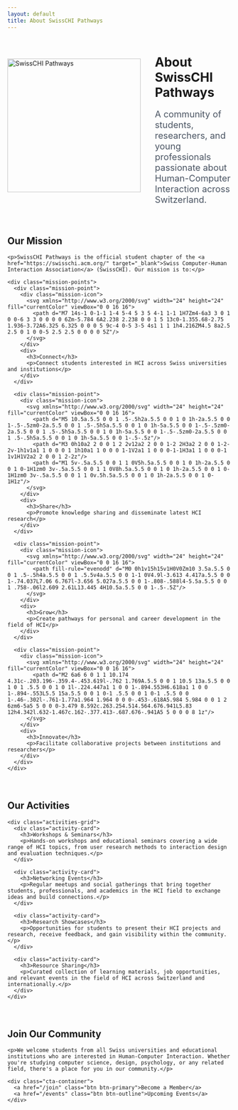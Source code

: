 ```yaml
---
layout: default
title: About SwissCHI Pathways
---
```


<div class="container">
  <div class="about-header">
    <div class="about-logo">
      <img src="{{ '/assets/images/PathwaysLogo_CompleteLogo_BlackPurple.svg' | relative_url }}" alt="SwissCHI Pathways" width="300">
    </div>
    <div class="about-intro">
      <h1>About SwissCHI Pathways</h1>
      <p class="lead">A community of students, researchers, and young professionals passionate about Human-Computer Interaction across Switzerland.</p>
    </div>
  </div>
  
  <div class="about-section">
    <h2>Our Mission</h2>
    
    <p>SwissCHI Pathways is the official student chapter of the <a href="https://swisschi.acm.org/" target="_blank">Swiss Computer-Human Interaction Association</a> (SwissCHI). Our mission is to:</p>
    
    <div class="mission-points">
      <div class="mission-point">
        <div class="mission-icon">
          <svg xmlns="http://www.w3.org/2000/svg" width="24" height="24" fill="currentColor" viewBox="0 0 16 16">
            <path d="M7 14s-1 0-1-1 1-4 5-4 5 3 5 4-1 1-1 1H7Zm4-6a3 3 0 1 0 0-6 3 3 0 0 0 0 6Zm-5.784 6A2.238 2.238 0 0 1 5 13c0-1.355.68-2.75 1.936-3.72A6.325 6.325 0 0 0 5 9c-4 0-5 3-5 4s1 1 1 1h4.216ZM4.5 8a2.5 2.5 0 1 0 0-5 2.5 2.5 0 0 0 0 5Z"/>
          </svg>
        </div>
        <div>
          <h3>Connect</h3>
          <p>Connect students interested in HCI across Swiss universities and institutions</p>
        </div>
      </div>
      
      <div class="mission-point">
        <div class="mission-icon">
          <svg xmlns="http://www.w3.org/2000/svg" width="24" height="24" fill="currentColor" viewBox="0 0 16 16">
            <path d="M5 10.5a.5.5 0 0 1 .5-.5h2a.5.5 0 0 1 0 1h-2a.5.5 0 0 1-.5-.5zm0-2a.5.5 0 0 1 .5-.5h5a.5.5 0 0 1 0 1h-5a.5.5 0 0 1-.5-.5zm0-2a.5.5 0 0 1 .5-.5h5a.5.5 0 0 1 0 1h-5a.5.5 0 0 1-.5-.5zm0-2a.5.5 0 0 1 .5-.5h5a.5.5 0 0 1 0 1h-5a.5.5 0 0 1-.5-.5z"/>
            <path d="M3 0h10a2 2 0 0 1 2 2v12a2 2 0 0 1-2 2H3a2 2 0 0 1-2-2v-1h1v1a1 1 0 0 0 1 1h10a1 1 0 0 0 1-1V2a1 1 0 0 0-1-1H3a1 1 0 0 0-1 1v1H1V2a2 2 0 0 1 2-2z"/>
            <path d="M1 5v-.5a.5.5 0 0 1 1 0V5h.5a.5.5 0 0 1 0 1h-2a.5.5 0 0 1 0-1H1zm0 3v-.5a.5.5 0 0 1 1 0V8h.5a.5.5 0 0 1 0 1h-2a.5.5 0 0 1 0-1H1zm0 3v-.5a.5.5 0 0 1 1 0v.5h.5a.5.5 0 0 1 0 1h-2a.5.5 0 0 1 0-1H1z"/>
          </svg>
        </div>
        <div>
          <h3>Share</h3>
          <p>Promote knowledge sharing and disseminate latest HCI research</p>
        </div>
      </div>
      
      <div class="mission-point">
        <div class="mission-icon">
          <svg xmlns="http://www.w3.org/2000/svg" width="24" height="24" fill="currentColor" viewBox="0 0 16 16">
            <path fill-rule="evenodd" d="M0 0h1v15h15v1H0V0Zm10 3.5a.5.5 0 0 1 .5-.5h4a.5.5 0 0 1 .5.5v4a.5.5 0 0 1-1 0V4.9l-3.613 4.417a.5.5 0 0 1-.74.037L7.06 6.767l-3.656 5.027a.5.5 0 0 1-.808-.588l4-5.5a.5.5 0 0 1 .758-.06l2.609 2.61L13.445 4H10.5a.5.5 0 0 1-.5-.5Z"/>
          </svg>
        </div>
        <div>
          <h3>Grow</h3>
          <p>Create pathways for personal and career development in the field of HCI</p>
        </div>
      </div>
      
      <div class="mission-point">
        <div class="mission-icon">
          <svg xmlns="http://www.w3.org/2000/svg" width="24" height="24" fill="currentColor" viewBox="0 0 16 16">
            <path d="M2 6a6 6 0 1 1 10.174 4.31c-.203.196-.359.4-.453.619l-.762 1.769A.5.5 0 0 1 10.5 13a.5.5 0 0 1 0 1 .5.5 0 0 1 0 1l-.224.447a1 1 0 0 1-.894.553H6.618a1 1 0 0 1-.894-.553L5.5 15a.5.5 0 0 1 0-1 .5.5 0 0 1 0-1 .5.5 0 0 1-.46-.302l-.761-1.77a1.964 1.964 0 0 0-.453-.618A5.984 5.984 0 0 1 2 6zm6-5a5 5 0 0 0-3.479 8.592c.263.254.514.564.676.941L5.83 12h4.342l.632-1.467c.162-.377.413-.687.676-.941A5 5 0 0 0 8 1z"/>
          </svg>
        </div>
        <div>
          <h3>Innovate</h3>
          <p>Facilitate collaborative projects between institutions and researchers</p>
        </div>
      </div>
    </div>
  </div>
  
  <div class="about-section">
    <h2>Our Activities</h2>
    
    <div class="activities-grid">
      <div class="activity-card">
        <h3>Workshops & Seminars</h3>
        <p>Hands-on workshops and educational seminars covering a wide range of HCI topics, from user research methods to interaction design and evaluation techniques.</p>
      </div>
      
      <div class="activity-card">
        <h3>Networking Events</h3>
        <p>Regular meetups and social gatherings that bring together students, professionals, and academics in the HCI field to exchange ideas and build connections.</p>
      </div>
      
      <div class="activity-card">
        <h3>Research Showcases</h3>
        <p>Opportunities for students to present their HCI projects and research, receive feedback, and gain visibility within the community.</p>
      </div>
      
      <div class="activity-card">
        <h3>Resource Sharing</h3>
        <p>Curated collection of learning materials, job opportunities, and relevant events in the field of HCI across Switzerland and internationally.</p>
      </div>
    </div>
  </div>
  
  <div class="about-section">
    <h2>Join Our Community</h2>
    
    <p>We welcome students from all Swiss universities and educational institutions who are interested in Human-Computer Interaction. Whether you're studying computer science, design, psychology, or any related field, there's a place for you in our community.</p>
    
    <div class="cta-container">
      <a href="/join" class="btn btn-primary">Become a Member</a>
      <a href="/events" class="btn btn-outline">Upcoming Events</a>
    </div>
  </div>
</div>

<style>
  .about-header {
    display: flex;
    align-items: center;
    margin-bottom: 3rem;
    gap: 2rem;
  }
  
  .about-logo {
    flex-shrink: 0;
  }
  
  .about-intro {
    flex: 1;
  }
  
  .about-intro h1:after {
    margin-top: 0.75rem;
  }
  
  .lead {
    font-size: 1.25rem;
    color: #4b5563;
  }
  
  .about-section {
    margin-bottom: 4rem;
  }
  
  .mission-points {
    display: grid;
    grid-template-columns: repeat(auto-fit, minmax(300px, 1fr));
    gap: 2rem;
    margin-top: 2rem;
  }
  
  .mission-point {
    display: flex;
    gap: 1rem;
    align-items: flex-start;
  }
  
  .mission-icon {
    color: #3C2FB3;
    background-color: rgba(60, 47, 179, 0.1);
    padding: 0.75rem;
    border-radius: 50%;
    display: flex;
    align-items: center;
    justify-content: center;
  }
  
  .mission-point h3 {
    margin-bottom: 0.5rem;
    color: #3C2FB3;
  }
  
  .activities-grid {
    display: grid;
    grid-template-columns: repeat(auto-fit, minmax(250px, 1fr));
    gap: 1.5rem;
    margin-top: 2rem;
  }
  
  .activity-card {
    background-color: #f9fafb;
    border-radius: 12px;
    padding: 1.5rem;
    box-shadow: 0 2px 4px rgba(0, 0, 0, 0.05);
    border-top: 3px solid #3C2FB3;
  }
  
  .activity-card h3 {
    margin-bottom: 0.75rem;
    color: #3C2FB3;
  }
  
  .cta-container {
    display: flex;
    gap: 1rem;
    margin-top: 2rem;
    flex-wrap: wrap;
  }
  
  @media (max-width: 768px) {
    .about-header {
      flex-direction: column;
      text-align: center;
    }
    
    .about-intro h1:after {
      margin: 0.75rem auto 0;
    }
    
    .mission-point {
      flex-direction: column;
      text-align: center;
      align-items: center;
    }
    
    .cta-container {
      justify-content: center;
    }
  }
</style>